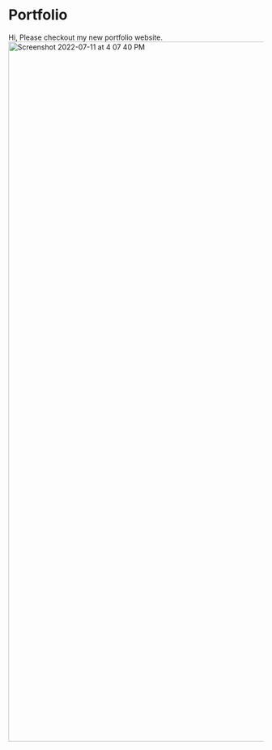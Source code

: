 # Portfolio

Hi, Please checkout my new portfolio website.
<img width="1381" alt="Screenshot 2022-07-11 at 4 07 40 PM" src="https://user-images.githubusercontent.com/107921934/178246465-c5a3d1c1-8ca7-4b42-9b75-daaa948cbb21.png">

